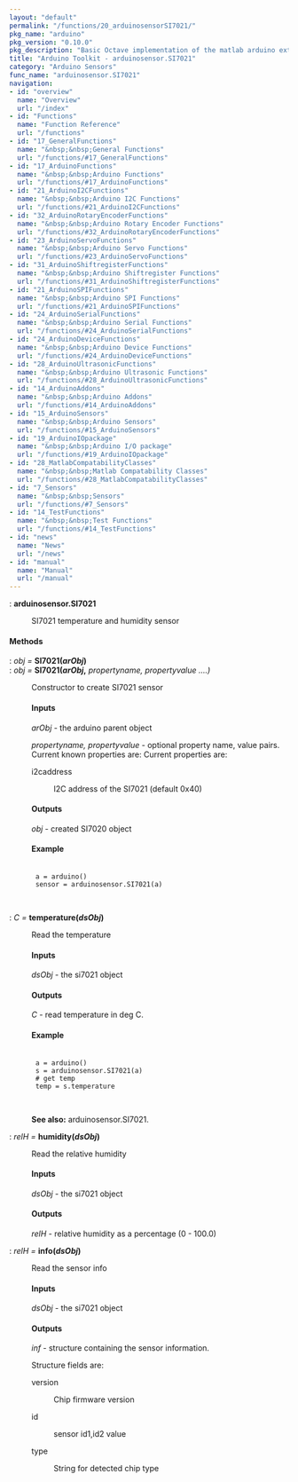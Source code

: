 ```yaml
---
layout: "default"
permalink: "/functions/20_arduinosensorSI7021/"
pkg_name: "arduino"
pkg_version: "0.10.0"
pkg_description: "Basic Octave implementation of the matlab arduino extension,  allowing communication to a programmed arduino board to control its  hardware."
title: "Arduino Toolkit - arduinosensor.SI7021"
category: "Arduino Sensors"
func_name: "arduinosensor.SI7021"
navigation:
- id: "overview"
  name: "Overview"
  url: "/index"
- id: "Functions"
  name: "Function Reference"
  url: "/functions"
- id: "17_GeneralFunctions"
  name: "&nbsp;&nbsp;General Functions"
  url: "/functions/#17_GeneralFunctions"
- id: "17_ArduinoFunctions"
  name: "&nbsp;&nbsp;Arduino Functions"
  url: "/functions/#17_ArduinoFunctions"
- id: "21_ArduinoI2CFunctions"
  name: "&nbsp;&nbsp;Arduino I2C Functions"
  url: "/functions/#21_ArduinoI2CFunctions"
- id: "32_ArduinoRotaryEncoderFunctions"
  name: "&nbsp;&nbsp;Arduino Rotary Encoder Functions"
  url: "/functions/#32_ArduinoRotaryEncoderFunctions"
- id: "23_ArduinoServoFunctions"
  name: "&nbsp;&nbsp;Arduino Servo Functions"
  url: "/functions/#23_ArduinoServoFunctions"
- id: "31_ArduinoShiftregisterFunctions"
  name: "&nbsp;&nbsp;Arduino Shiftregister Functions"
  url: "/functions/#31_ArduinoShiftregisterFunctions"
- id: "21_ArduinoSPIFunctions"
  name: "&nbsp;&nbsp;Arduino SPI Functions"
  url: "/functions/#21_ArduinoSPIFunctions"
- id: "24_ArduinoSerialFunctions"
  name: "&nbsp;&nbsp;Arduino Serial Functions"
  url: "/functions/#24_ArduinoSerialFunctions"
- id: "24_ArduinoDeviceFunctions"
  name: "&nbsp;&nbsp;Arduino Device Functions"
  url: "/functions/#24_ArduinoDeviceFunctions"
- id: "28_ArduinoUltrasonicFunctions"
  name: "&nbsp;&nbsp;Arduino Ultrasonic Functions"
  url: "/functions/#28_ArduinoUltrasonicFunctions"
- id: "14_ArduinoAddons"
  name: "&nbsp;&nbsp;Arduino Addons"
  url: "/functions/#14_ArduinoAddons"
- id: "15_ArduinoSensors"
  name: "&nbsp;&nbsp;Arduino Sensors"
  url: "/functions/#15_ArduinoSensors"
- id: "19_ArduinoIOpackage"
  name: "&nbsp;&nbsp;Arduino I/O package"
  url: "/functions/#19_ArduinoIOpackage"
- id: "28_MatlabCompatabilityClasses"
  name: "&nbsp;&nbsp;Matlab Compatability Classes"
  url: "/functions/#28_MatlabCompatabilityClasses"
- id: "7_Sensors"
  name: "&nbsp;&nbsp;Sensors"
  url: "/functions/#7_Sensors"
- id: "14_TestFunctions"
  name: "&nbsp;&nbsp;Test Functions"
  url: "/functions/#14_TestFunctions"
- id: "news"
  name: "News"
  url: "/news"
- id: "manual"
  name: "Manual"
  url: "/manual"
---
```

<dl class="def">
<dt id="index-arduinosensor_002eSI7021"><span class="category">: </span><span><em></em> <strong>arduinosensor.SI7021</strong><a href='#index-arduinosensor_002eSI7021' class='copiable-anchor'></a></span></dt>
<dd><p>SI7021 temperature and humidity sensor
 </p></dd></dl>

<span id="Methods"></span><h4 class="subheading">Methods</h4>
<dl class="def">
<dt id="index-SI7021_0028arObj_0029"><span class="category">: </span><span><em><var>obj</var> =</em> <strong>SI7021(<var>arObj</var>)</strong><a href='#index-SI7021_0028arObj_0029' class='copiable-anchor'></a></span></dt>
<dt id="index-SI7021_0028arObj_002c"><span class="category">: </span><span><em><var>obj</var> =</em> <strong>SI7021(<var>arObj</var>,</strong> <em><var>propertyname, propertyvalue</var> ....)</em><a href='#index-SI7021_0028arObj_002c' class='copiable-anchor'></a></span></dt>
<dd><p>Constructor to create SI7021 sensor
 </p><span id="Inputs"></span><h4 class="subsubheading">Inputs</h4>
<p><var>arObj</var> - the arduino parent object
</p>
<p><var>propertyname, propertyvalue</var> - optional property name, value pairs.
 Current known properties are:
 Current properties are:
 </p><dl compact="compact">
<dt><span>i2caddress</span></dt>
<dd><p>I2C address of the SI7021 (default 0x40)
 </p></dd>
</dl>

<span id="Outputs"></span><h4 class="subsubheading">Outputs</h4>
<p><var>obj</var> - created SI7020 object
</p>
<span id="Example"></span><h4 class="subsubheading">Example</h4>
<div class="example">
<pre class="example"> <code>
 a = arduino()
 sensor = arduinosensor.SI7021(a)
 </code>
 </pre></div>
</dd></dl>

<dl class="def">
<dt id="index-temperature_0028dsObj_0029"><span class="category">: </span><span><em><var>C</var> =</em> <strong>temperature(<var>dsObj</var>)</strong><a href='#index-temperature_0028dsObj_0029' class='copiable-anchor'></a></span></dt>
<dd><p>Read the temperature
</p>
<span id="Inputs-1"></span><h4 class="subsubheading">Inputs</h4>
<p><var>dsObj</var> - the si7021 object
</p>
<span id="Outputs-1"></span><h4 class="subsubheading">Outputs</h4>
<p><var>C</var> - read temperature in deg C.
</p>
<span id="Example-1"></span><h4 class="subsubheading">Example</h4>
<div class="example">
<pre class="example"> <code>
 a = arduino()
 s = arduinosensor.SI7021(a)
 # get temp
 temp = s.temperature
 </code>
 </pre></div>

<p><strong>See also:</strong> arduinosensor.SI7021.
 </p></dd></dl>

<dl class="def">
<dt id="index-humidity_0028dsObj_0029"><span class="category">: </span><span><em><var>relH</var> =</em> <strong>humidity(<var>dsObj</var>)</strong><a href='#index-humidity_0028dsObj_0029' class='copiable-anchor'></a></span></dt>
<dd><p>Read the relative humidity
</p>
<span id="Inputs-2"></span><h4 class="subsubheading">Inputs</h4>
<p><var>dsObj</var> - the si7021 object
</p>
<span id="Outputs-2"></span><h4 class="subsubheading">Outputs</h4>
<p><var>relH</var> - relative humidity as a percentage (0 - 100.0)
 </p></dd></dl>

<dl class="def">
<dt id="index-info_0028dsObj_0029"><span class="category">: </span><span><em><var>relH</var> =</em> <strong>info(<var>dsObj</var>)</strong><a href='#index-info_0028dsObj_0029' class='copiable-anchor'></a></span></dt>
<dd><p>Read the sensor info
</p>
<span id="Inputs-3"></span><h4 class="subsubheading">Inputs</h4>
<p><var>dsObj</var> - the si7021 object
</p>
<span id="Outputs-3"></span><h4 class="subsubheading">Outputs</h4>
<p><var>inf</var> - structure containing the sensor information.
</p>
<p>Structure fields are:
 </p><dl compact="compact">
<dt><span>version</span></dt>
<dd><p>Chip firmware version
 </p></dd>
<dt><span>id</span></dt>
<dd><p>sensor id1,id2 value
 </p></dd>
<dt><span>type</span></dt>
<dd><p>String for detected chip type
 </p></dd>
</dl>

</dd></dl>